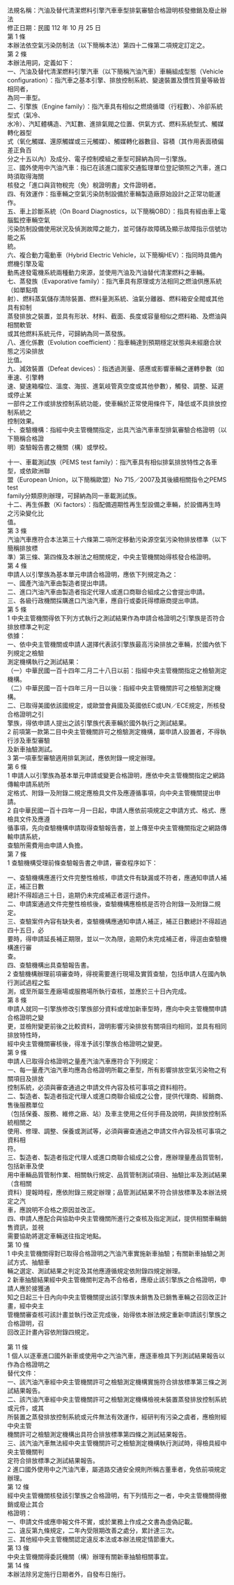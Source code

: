 法規名稱：汽油及替代清潔燃料引擎汽車車型排氣審驗合格證明核發撤銷及廢止辦法  
修正日期：民國 112 年 10 月 25 日  
第 1 條  
本辦法依空氣污染防制法（以下簡稱本法）第四十二條第二項規定訂定之。  
第 2 條  
本辦法用詞，定義如下：  
一、汽油及替代清潔燃料引擎汽車（以下簡稱汽油汽車）車輛組成型態（Vehicle  
configuration）：指汽車之基本引擎、排放控制系統、變速裝置及慣性質量等級皆相同者，  
為同一車型。  
二、引擎族（Engine family）：指汽車具有相似之燃燒循環（行程數）、冷卻系統型式（氣冷、  
水冷）、汽缸體構造、汽缸數、進排氣閥之位置、供氣方式、燃料系統型式、觸媒轉化器型  
式（氧化觸媒、還原觸媒或三元觸媒）、觸媒轉化器數目、容積（其作用表面積偏差正負百  
分之十五以內）及成分、電子控制模組之車型可歸納為同一引擎族。  
三、國外使用中汽油汽車：指已在該進口國家交通監理單位登記領照之汽車，進口時須取得海關  
核發之「進口與貨物稅完（免）稅證明書」文件證明者。  
四、有效運作：指車輛之空氣污染防制設備於車輛製造廠原始設計之正常功能運作。  
五、車上診斷系統（On Board Diagnostics，以下簡稱OBD）：指具有經由車上電腦監控車輛空氣  
污染防制設備使用狀況及偵測故障之能力，並可儲存故障碼及顯示故障指示信號功能之系  
統。  
六、複合動力電動車（Hybrid Electric Vehicle，以下簡稱HEV）：指同時具備內燃機引擎及電  
動馬達發電機系統兩種動力來源，並使用汽油及汽油替代清潔燃料之車輛。  
七、蒸發族（Evaporative family）：指汽車具有原理或方法相同之燃油供應系統（如單點噴  
射）、燃料蒸氣儲存清除裝置、燃料量測系統、油氣分離器、燃料箱安全閥或其他具有抑制  
蒸發排放之裝置，並具有形狀、材料、截面、長度或容量相似之燃料箱、及燃油與相關軟管  
或其他燃料系統元件，可歸納為同一蒸發族。  
八、進化係數（Evolution coefficient）：指車輛達到預期穩定狀態與未經磨合狀態之污染排放  
比值。  
九、減效裝置（Defeat devices）：指透過測量、感應或影響車輛之運轉參數（如車速、引擎轉  
速、變速箱檔位、溫度、海拔、進氣岐管真空度或其他參數），觸發、調整、延遲或停止某  
一部件之工作或排放控制系統功能，使車輛於正常使用條件下，降低或不具排放控制系統之  
控制效果。  
十、查驗機構：指經中央主管機關指定，出具汽油汽車車型排氣審驗合格證明（以下簡稱合格證  
明）查驗報告書之機關（構）或學校。  


十一、車載測試族（PEMS test family）：指汽車具有相似排氣排放特性之各車型，或依歐洲聯  
盟（European Union，以下簡稱歐盟）No 715／2007及其後續相關指令之PEMS test  
family分類原則辦理，可歸納為同一車載測試族。  
十二、再生係數（Ki factors）：指配備週期性再生型設備之車輛，於設備再生時之污染變化比  
值。  
第 3 條  
汽油汽車應符合本法第三十六條第二項所定移動污染源空氣污染物排放標準（以下簡稱排放標  
準）第三條、第四條及本辦法之相關規定，中央主管機關始得核發合格證明。  
第 4 條  
申請人以引擎族為基本單元申請合格證明，應依下列規定為之：  
一、國產汽油汽車由製造者提出申請。  
二、進口汽油汽車由製造者指定代理人或進口商聯合組成之公會提出申請。  
三、各級行政機關採購進口汽油汽車，應自行或委託得標廠商提出申請。  
第 5 條  
1 中央主管機關得依下列方式執行之測試結果作為申請合格證明之引擎族是否符合排放標準之判定  
依據：  
一、依中央主管機關或申請人選擇代表該引擎族最高污染排放之車輛，於國內依下列規定之檢驗  
測定機構執行之測試結果：  
（一）中華民國一百十四年二月二十八日以前：指經中央主管機關指定之檢驗測定機構。  
（二）中華民國一百十四年三月一日以後：指經中央主管機關許可之檢驗測定機構。  
二、已取得美國依該國規定，或歐盟會員國及英國依EC或UN／ECE規定，所核發合格證明之引  
擎族，得依申請人提出之該引擎族代表車輛於國外執行之測試結果。  
2 前項第一款第二目中央主管機關許可之檢驗測定機構，屬申請人設置者，不得執行涉及車型審驗  
及新車抽驗測試。  
3 第一項車型審驗適用排氣測試，應依附錄一規定辦理。  
第 6 條  
1 申請人以引擎族為基本單元申請或變更合格證明，應依中央主管機關指定之網路傳輸申請系統所  
定格式、附錄一及附錄二規定應檢具文件及應遵循事項，向中央主管機關提出申請。  
2 自中華民國一百十四年一月一日起，申請人應依前項規定之申請方式、格式、應檢具文件及應遵  
循事項，先向查驗機構申請取得查驗報告書，並上傳至中央主管機關指定之網路傳輸申請系統，  
查驗所需費用由申請人負擔。  
第 7 條  
1 查驗機構受理前條查驗報告書之申請，審查程序如下：  


一、查驗機構應進行文件完整性檢核，申請文件有缺漏或不符者，應通知申請人補正，補正日數  
總計不得超過三十日，逾期仍未完成補正者逕行退件。  
二、申請案通過文件完整性檢核後，查驗機構應檢核是否符合附錄一及附錄二規定。  
三、查驗案件內容有缺失者，查驗機構應通知申請人補正，補正日數總計不得超過四十五日，必  
要時，得申請延長補正期限，並以一次為限，逾期仍未完成補正者，得逕由查驗機構進行審  
查。  
四、查驗機構出具查驗報告書。  
2 查驗機構辦理前項審查時，得視需要進行現場及實質查驗，包括申請人在國內執行測試過程之監  
測，或至所屬生產廠場或服務場所執行查核，並應於三十日內完成。  
第 8 條  
申請人就同一引擎族修改引擎族部分資料或增加新車型時，應向中央主管機關申請合格證明之變  
更，並檢附變更前後之比較資料，證明影響污染排放有關項目均相同，並具有相同排放特性時，  
經中央主管機關審核後，得准予該引擎族合格證明之變更。  
第 9 條  
申請人已取得合格證明之量產汽油汽車應符合下列規定：  
一、每一量產汽油汽車均應為合格證明所載之車型，所有影響排放空氣污染物之有關項目及排放  
控制系統，必須與審查通過之申請文件內容及核可事項之資料相符。  
二、製造者、製造者指定代理人或進口商聯合組成之公會，提供代理商、經銷商、售後服務單位  
（包括保養、服務、維修之廠、站）及車主使用之任何手冊及說明，與排放控制系統相關之  
使用、修理、調整、保養或測試等，必須與審查通過之申請文件內容及核可事項之資料相  
符。  
三、製造者、製造者指定代理人或進口商聯合組成之公會，應辦理量產品質管制，包括新車及使  
用中車輛品質管制作業、相關執行規定、品質管制測試項目、抽驗比率及測試結果（含相關  
資料）提報時程，應依附錄三規定辦理；品管測試結果不符合排放標準及本辦法規定之汽  
車，應說明不合格之原因並改正。  
四、申請人應配合與協助中央主管機關所進行之查核及指定測試，提供相關車輛銷售資訊，並視  
需要協助將選定車輛送往指定地點。  
第 10 條  
1 中央主管機關得對已取得合格證明之汽油汽車實施新車抽驗；有關新車抽驗之測試方式、抽驗車  
輛之選定、測試結果之判定及其他應遵循規定依附錄四規定辦理。  
2 新車抽驗結果經中央主管機關判定為不合格者，應廢止該引擎族之合格證明，申請人應於接獲通  
知之日起三十日內向中央主管機關提出該引擎族未銷售及已銷售車輛之召回改正計畫，經中央主  
管機關審查核可該計畫並執行改正完成後，始得依本辦法規定重新申請該引擎族之合格證明，召  
回改正計畫內容依附錄四規定。  


第 11 條  
1 個人以逐車進口國外新車或使用中之汽油汽車，應逐車檢具下列測試結果報告以作為合格證明之  
替代文件：  
一、該汽油汽車經中央主管機關許可之檢驗測定機構實施符合排放標準第三條之測試結果報告。  
二、該汽油汽車經中央主管機關許可之檢驗測定機構檢視未裝置蒸發排放控制系統或元件，或其  
所裝置之蒸發排放控制系統或元件無法有效運作，經研判有污染之虞者，應檢附經中央主管  
機關許可之檢驗測定機構出具符合排放標準第四條之測試結果報告。  
三、該汽油汽車無法經中央主管機關許可之檢驗測定機構執行測試時，得檢具經中央主管機關判  
定符合排放標準之測試結果報告。  
2 進口國外使用中之汽油汽車，屬道路交通安全規則所稱古董車者，免依前項規定辦理。  
第 12 條  
經中央主管機關核發該引擎族之合格證明，有下列情形之一者，中央主管機關得撤銷或廢止其合  
格證明：  
一、申請文件或應申報文件不實，或於業務上作成之文書為虛偽記載。  
二、違反第九條規定，二年內受限期改善之處分，累計達三次。  
三、其他經中央主管機關認定違反本法或本辦法規定情節重大。  
第 13 條  
中央主管機關得委託機關（構）辦理有關新車抽驗相關事宜。  
第 14 條  
本辦法除另定施行日期者外，自發布日施行。  


